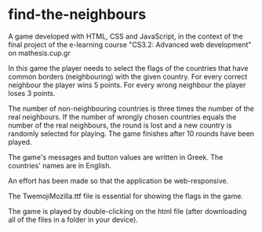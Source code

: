 # find-the-neighbours
A game developed with HTML, CSS and JavaScript, in the context of the final project of
the e-learning course "CS3.2: Advanced web development" on mathesis.cup.gr

In this game the player needs to select the flags of the countries that
have common borders (neighbouring) with the given country. For every 
correct neighbour the player wins 5 points. For every wrong neighbour the player 
loses 3 points. 

The number of non-neighbouring countries is three times the number 
of the real neighbours. If the number of wrongly 
chosen countries equals the number of the real neighbours, the round is lost
and a new country is randomly selected for playing.
The game finishes after 10 rounds have been played.

The game's messages and button values are written in Greek. The countries' names 
are in English.

An effort has been made so that the application be web-responsive.

The TwemojiMozilla.ttf file is essential for showing the flags in the game.

The game is played by double-clicking on the html file (after downloading all of the files in a folder in your device).
